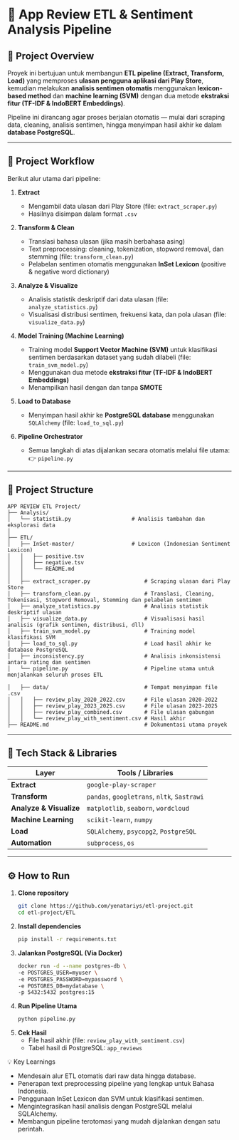 # 🧩 App Review ETL & Sentiment Analysis Pipeline

## 📖 Project Overview
Proyek ini bertujuan untuk membangun **ETL pipeline (Extract, Transform, Load)** yang memproses **ulasan pengguna aplikasi dari Play Store**, kemudian melakukan **analisis sentimen otomatis** menggunakan **lexicon-based method** dan **machine learning (SVM)** dengan dua metode **ekstraksi fitur (TF-IDF & IndoBERT Embeddings)**.

Pipeline ini dirancang agar proses berjalan otomatis — mulai dari scraping data, cleaning, analisis sentimen, hingga menyimpan hasil akhir ke dalam **database PostgreSQL**.

---

## 🚀 Project Workflow

Berikut alur utama dari pipeline:

1. **Extract**  
   - Mengambil data ulasan dari Play Store (file: `extract_scraper.py`)
   - Hasilnya disimpan dalam format `.csv`

2. **Transform & Clean**  
   - Translasi bahasa ulasan (jika masih berbahasa asing)
   - Text preprocessing: cleaning, tokenization, stopword removal, dan stemming (file: `transform_clean.py`)
   - Pelabelan sentimen otomatis menggunakan **InSet Lexicon** (positive & negative word dictionary)

3. **Analyze & Visualize**  
   - Analisis statistik deskriptif dari data ulasan (file: `analyze_statistics.py`)
   - Visualisasi distribusi sentimen, frekuensi kata, dan pola ulasan (file: `visualize_data.py`)

4. **Model Training (Machine Learning)**  
   - Training model **Support Vector Machine (SVM)** untuk klasifikasi sentimen berdasarkan dataset yang sudah dilabeli (file: `train_svm_model.py`)
   - Menggunakan dua metode **ekstraksi fitur (TF-IDF & IndoBERT Embeddings)**
   - Menampilkan hasil dengan dan tanpa **SMOTE**

5. **Load to Database**  
   - Menyimpan hasil akhir ke **PostgreSQL database** menggunakan `SQLAlchemy` (file: `load_to_sql.py`)

6. **Pipeline Orchestrator**  
   - Semua langkah di atas dijalankan secara otomatis melalui file utama:  
     👉 `pipeline.py`

---

## 🧱 Project Structure
```
APP REVIEW ETL Project/
├── Analysis/
│   └── statistik.py                   # Analisis tambahan dan eksplorasi data
│
├── ETL/ 
│   ├── InSet-master/                  # Lexicon (Indonesian Sentiment Lexicon)
│   │   ├── positive.tsv
│   │   ├── negative.tsv
│   │   └── README.md
│   │
│   ├── extract_scraper.py                 # Scraping ulasan dari Play Store
│   ├── transform_clean.py                 # Translasi, Cleaning, Tokenisasi, Stopword Removal, Stemming dan pelabelan sentimen
│   ├── analyze_statistics.py              # Analisis statistik deskriptif ulasan
│   ├── visualize_data.py                  # Visualisasi hasil analisis (grafik sentimen, distribusi, dll)
│   ├── train_svm_model.py                 # Training model klasifikasi SVM
│   ├── load_to_sql.py                     # Load hasil akhir ke database PostgreSQL
│   ├── inconsistency.py                   # Analisis inkonsistensi antara rating dan sentimen
│   └── pipeline.py                        # Pipeline utama untuk menjalankan seluruh proses ETL

│   ├── data/                              # Tempat menyimpan file .csv
│   │   ├── review_play_2020_2022.csv      # File ulasan 2020-2022
│   │   ├── review_play_2023_2025.csv      # File ulasan 2023-2025
│   │   ├── review_play_combined.csv       # File ulasan gabungan 
│   │   └── review_play_with_sentiment.csv # Hasil akhir
├── README.md                              # Dokumentasi utama proyek

```

---

## 🧰 Tech Stack & Libraries

| Layer | Tools / Libraries |
|-------|--------------------|
| **Extract** | `google-play-scraper` |
| **Transform** | `pandas`, `googletrans`, `nltk`, `Sastrawi` |
| **Analyze & Visualize** | `matplotlib`, `seaborn`, `wordcloud` |
| **Machine Learning** | `scikit-learn`, `numpy` |
| **Load** | `SQLAlchemy`, `psycopg2`, `PostgreSQL` |
| **Automation** | `subprocess`, `os` |

---

## ⚙️ How to Run

1. **Clone repository**
   ```bash
   git clone https://github.com/yenatariys/etl-project.git
   cd etl-project/ETL
2. **Install dependencies**
   ```bash
   pip install -r requirements.txt
3. **Jalankan PostgreSQL (Via Docker)**
   ```bash
   docker run -d --name postgres-db \
   -e POSTGRES_USER=myuser \
   -e POSTGRES_PASSWORD=mypassword \
   -e POSTGRES_DB=mydatabase \
   -p 5432:5432 postgres:15
4. **Run Pipeline Utama**
   ```bash
   python pipeline.py
5. **Cek Hasil**
   - File hasil akhir (file: `review_play_with_sentiment.csv`)
   - Tabel hasil di PostgreSQL: `app_reviews`

💡 Key Learnings
- Mendesain alur ETL otomatis dari raw data hingga database.
- Penerapan text preprocessing pipeline yang lengkap untuk Bahasa Indonesia.
- Penggunaan InSet Lexicon dan SVM untuk klasifikasi sentimen.
- Mengintegrasikan hasil analisis dengan PostgreSQL melalui SQLAlchemy.
- Membangun pipeline terotomasi yang mudah dijalankan dengan satu perintah.
